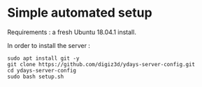# Simple automated setup

Requirements : a fresh Ubuntu 18.04.1 install.

In order to install the server :

    sudo apt install git -y
    git clone https://github.com/digiz3d/ydays-server-config.git
    cd ydays-server-config
    sudo bash setup.sh